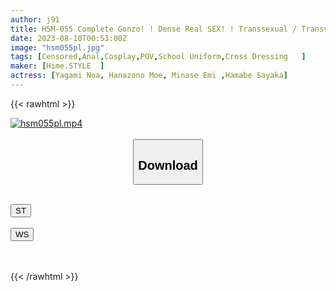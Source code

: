 ```yaml
---
author: j91
title: HSM-055 Complete Gonzo! ! Dense Real SEX! ! Transsexual / Transvestite / OtokonokoHealthHime Dot Love5th Anniversary
date: 2023-08-10T00:53:00Z
image: "hsm055pl.jpg"
tags: [Censored,Anal,Cosplay,POV,School Uniform,Cross Dressing	 ]
maker: [Hime.STYLE  ]
actress: [Yagami Noa, Hanazono Moe, Minase Emi ,Hamabe Sayaka]
---
```



{{< rawhtml >}}

<div class="video" data-videoid="oMqZZMo0BmU3kw">
    <a href="javascript:;">
        <img src="https://my.j91.asia/posts/hsm055pl/hsm055pl.jpg" width="WIDTH" height="HEIGHT" alt="hsm055pl.mp4" loading="lazy">
    </a>
</div>

<script type="text/javascript" src="https://j91.asia/asset/on-demand-st.js"></script>

<br>
  <link rel="stylesheet" href="https://j91.asia/asset/bs5.css">
  
  <center>
  <button class="btn btn-primary" type="button" data-bs-toggle="collapse" data-bs-target=".multi-collapse" aria-expanded="false" aria-controls="multiCollapseExample1 multiCollapseExample2"><h2>Download</h2></button></center>
</p>
<div class="row">
  <div class="col">
    <div class="collapse multi-collapse" id="multiCollapseExample1">
      <div class="card card-body">
	      	      <br>
<div class="buttons">  
<a href="https://streamtape.to/v/oMqZZMo0BmU3kw"><button class="btn-hover color-3"><i class="fa fa-download"></i> ST</button></a></div>
    </div>
  </div>
</div>
  <div class="col">
    <div class="collapse multi-collapse" id="multiCollapseExample2">
      <div class="card card-body">
	      <br>
<div class="buttons">
    <a href="https://wolfstream.tv/159593vhich7"><button class="btn-hover color-9"><i class="fa fa-download"></i> WS</button></a></div>
<br><br>
      </div>
    </div>
  </div>
</div>

{{< /rawhtml >}}